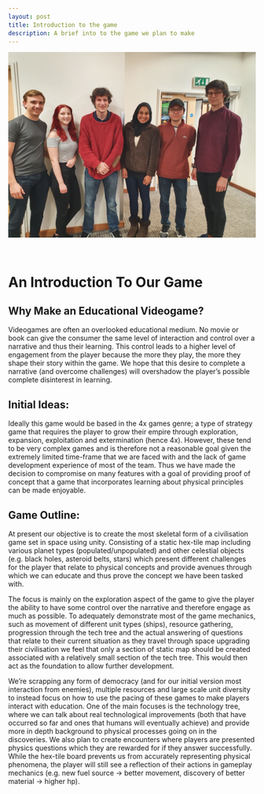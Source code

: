 ```yaml
---
layout: post
title: Introduction to the game
description: A brief into to the game we plan to make
---
```


![Game play graph](assets/images/20200214_135321.jpg)

<span class="image right"><img src="{{  'assets/images/20200225-screener.jpg' | absolute_url  }}" alt="" /></span>

# An Introduction To Our Game

## Why Make an Educational Videogame?
Videogames are often an overlooked educational medium. No movie or book can give the consumer the same level of interaction and control over a narrative and thus their learning. This control leads to a higher level of engagement from the player because the more they play, the more they shape their story within the game. We hope that this desire to complete a narrative (and overcome challenges) will overshadow the player’s possible complete disinterest in learning. 

## Initial Ideas:
Ideally this game would be based in the 4x games genre; a type of strategy game that requires the player to grow their empire through exploration, expansion, exploitation and extermination (hence 4x). However, these tend to be very complex games and is therefore not a reasonable goal given the extremely limited time-frame that we are faced with and the lack of game development experience of most of the team. Thus we have made the decision to compromise on many features with a goal of providing proof of concept that a game that incorporates learning about physical principles can be made enjoyable. 

## Game Outline:
At present our objective is to create the most skeletal form of a civilisation game set in space using unity. Consisting of a static hex-tile map including various planet types (populated/unpopulated) and other celestial objects (e.g. black holes, asteroid belts, stars) which present different challenges for the player that relate to physical concepts and provide avenues through which we can educate and thus prove the concept we have been tasked with. 

The focus is mainly on the exploration aspect of the game to give the player the ability to have some control over the narrative and therefore engage as much as possible. To adequately demonstrate most of the game mechanics, such as movement of different unit types (ships), resource gathering, progression through the tech tree and the actual answering of questions that relate to their current situation as they travel through space upgrading their civilisation we feel that only a section of static map should be created associated with a relatively small section of the tech tree. This would then act as the foundation to allow further development.

We’re scrapping any form of democracy (and for our initial version most interaction from enemies), multiple resources and large scale unit diversity to instead focus on how to use the pacing of these games to make players interact with education. One of the main focuses is the technology tree, where we can talk about real technological improvements (both that have occurred so far and ones that humans will eventually achieve) and provide more in depth background to physical processes going on in the discoveries. We also plan to create encounters where players are presented physics questions which they are rewarded for if they answer successfully. While the hex-tile board prevents us from accurately representing physical phenomena, the player will still see a reflection of their actions in gameplay mechanics (e.g. new fuel source -> better movement, discovery of better material -> higher hp).
